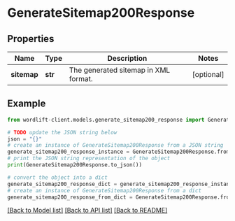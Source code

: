 # GenerateSitemap200Response


## Properties

Name | Type | Description | Notes
------------ | ------------- | ------------- | -------------
**sitemap** | **str** | The generated sitemap in XML format. | [optional] 

## Example

```python
from wordlift-client.models.generate_sitemap200_response import GenerateSitemap200Response

# TODO update the JSON string below
json = "{}"
# create an instance of GenerateSitemap200Response from a JSON string
generate_sitemap200_response_instance = GenerateSitemap200Response.from_json(json)
# print the JSON string representation of the object
print(GenerateSitemap200Response.to_json())

# convert the object into a dict
generate_sitemap200_response_dict = generate_sitemap200_response_instance.to_dict()
# create an instance of GenerateSitemap200Response from a dict
generate_sitemap200_response_from_dict = GenerateSitemap200Response.from_dict(generate_sitemap200_response_dict)
```
[[Back to Model list]](../README.md#documentation-for-models) [[Back to API list]](../README.md#documentation-for-api-endpoints) [[Back to README]](../README.md)


